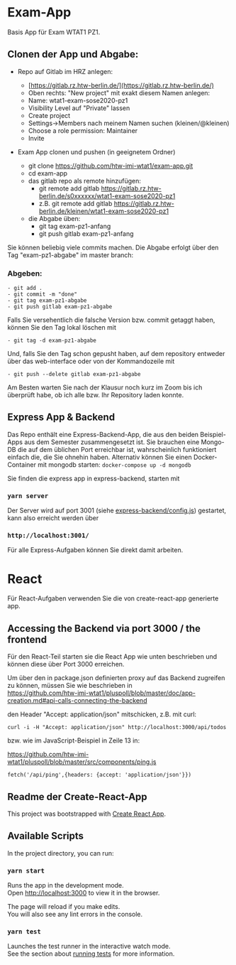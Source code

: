 # Exam-App
Basis App für Exam WTAT1 PZ1.
## Clonen der App und Abgabe:

- Repo auf Gitlab im HRZ anlegen:

    - [https://gitlab.rz.htw-berlin.de/](https://gitlab.rz.htw-berlin.de/)
    - Oben rechts: "New project" mit exakt diesem Namen anlegen:
    - Name: wtat1-exam-sose2020-pz1
    - Visibility Level auf "Private" lassen
    - Create project
    - Settings->Members nach meinem Namen suchen (kleinen/@kleinen)
    - Choose a role permission: Maintainer
    - Invite


- Exam App clonen und pushen (in geeignetem Ordner)

    - git clone https://github.com/htw-imi-wtat1/exam-app.git
    - cd exam-app
    - das gitlab repo als remote hinzufügen:
        - git remote add gitlab https://gitlab.rz.htw-berlin.de/s0xxxxxx/wtat1-exam-sose2020-pz1 
        - z.B. git remote add gitlab https://gitlab.rz.htw-berlin.de/kleinen/wtat1-exam-sose2020-pz1
    - die Abgabe üben:
        - git tag exam-pz1-anfang
        - git push gitlab exam-pz1-anfang
     
Sie können beliebig viele commits machen. Die Abgabe erfolgt über den Tag "exam-pz1-abgabe" im master branch:  

### Abgeben: 

    - git add .
    - git commit -m "done"
    - git tag exam-pz1-abgabe
    - git push gitlab exam-pz1-abgabe
    
Falls Sie versehentlich die falsche Version bzw. commit getaggt haben, können Sie den Tag lokal löschen mit
  
    - git tag -d exam-pz1-abgabe

Und, falls Sie den Tag schon gepusht haben, auf dem repository entweder über das web-interface oder von der Kommandozeile mit

    - git push --delete gitlab exam-pz1-abgabe
    
Am Besten warten Sie nach der Klausur noch kurz im Zoom bis ich überprüft habe,
ob ich alle bzw. Ihr Repository laden konnte.

## Express App & Backend

Das Repo enthält eine Express-Backend-App, die aus den beiden Beispiel-Apps aus dem Semester zusammengesetzt ist.
Sie brauchen eine Mongo-DB die auf dem üblichen Port erreichbar ist, wahrscheinlich funktioniert einfach
die, die Sie ohnehin haben. Alternativ können Sie einen Docker-Container mit mongodb starten: `docker-compose up -d mongodb`
     
Sie finden die express app in express-backend, starten mit 

### `yarn server`

Der Server wird auf port 3001 (siehe [express-backend/config.js](express-backend/config.js)) 
gestartet, kann also erreicht werden über 

### `http://localhost:3001/`

Für alle Express-Aufgaben können Sie direkt damit arbeiten.

# React

Für React-Aufgaben verwenden Sie die von create-react-app generierte app.

## Accessing the Backend via port 3000 / the frontend

Für den React-Teil starten sie die React App wie unten beschrieben und können
diese über Port 3000 erreichen.

Um über den in package.json definierten proxy auf das Backend zugreifen zu können, müssen Sie wie beschrieben in  
https://github.com/htw-imi-wtat1/pluspoll/blob/master/doc/app-creation.md#api-calls-connecting-the-backend

den Header "Accept: application/json" mitschicken, z.B. mit curl:

    curl -i -H "Accept: application/json" http://localhost:3000/api/todos

bzw. wie im JavaScript-Beispiel 
in Zeile 13 in:

https://github.com/htw-imi-wtat1/pluspoll/blob/master/src/components/ping.js

    fetch('/api/ping',{headers: {accept: 'application/json'}})
    
## Readme der Create-React-App

This project was bootstrapped with [Create React App](https://github.com/facebook/create-react-app).

## Available Scripts

In the project directory, you can run:

### `yarn start`

Runs the app in the development mode.<br />
Open [http://localhost:3000](http://localhost:3000) to view it in the browser.

The page will reload if you make edits.<br />
You will also see any lint errors in the console.

### `yarn test`

Launches the test runner in the interactive watch mode.<br />
See the section about [running tests](https://facebook.github.io/create-react-app/docs/running-tests) for more information.


